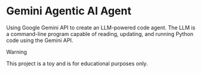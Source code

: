 # Gemini Agentic AI Agent

Using Google Gemini API to create an LLM-powered code agent. The LLM is a command-line program capable of reading, updating, and running Python code using the Gemini API.

> [!WARNING]
> This project is a toy and is for educational purposes only. 

